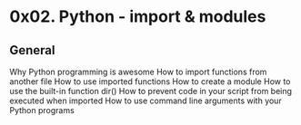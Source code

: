 <!DOCTYPE html>
<html>
<head>
<h1> 0x02. Python - import & modules </h1>
</head>
<body>
<h2> General </h2>
Why Python programming is awesome
How to import functions from another file
How to use imported functions
How to create a module
How to use the built-in function dir()
How to prevent code in your script from being executed when imported
How to use command line arguments with your Python programs
</body>
</html>
